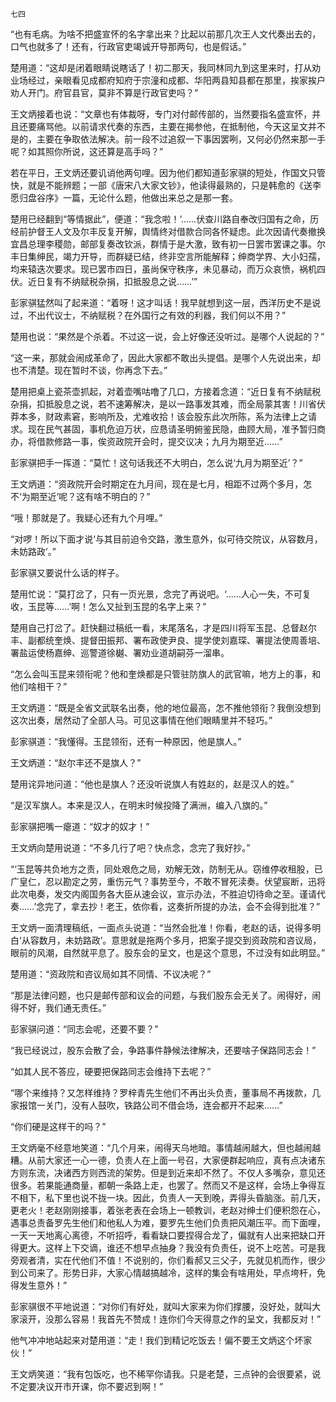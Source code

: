     七四 

   “也有毛病。为啥不把盛宣怀的名字拿出来？比起以前那几次王人文代奏出去的，口气也就多了！还有，行政官吏竭诚开导那两句，也是假话。”

   楚用道：“这却是闭着眼睛说瞎话了！初二那天，我同林同九到这里来时，打从劝业场经过，亲眼看见成都府知府于宗潼和成都、华阳两县知县都在那里，挨家挨户劝人开门。府官县官，莫非不算是行政官吏吗？”

   王文炳接着也说：“文章也有体裁呀，专门对付邮传部的，当然要指名盛宣怀，并且还要痛骂他。以前请求代奏的东西，主要在揭参他，在抵制他，今天这呈文并不是的，主要在争取依法解决。前一段不过追叙一下事因罢咧，又何必仍然来那一手呢？如其照你所说，这还算是高手吗？”

   若在平日，王文炳还要讥诮他两句哩。因为他们都知道彭家骐的短处，作国文只管快，就是不能辨题；一部《唐宋八大家文钞》，他读得最熟的，只是韩愈的《送李愿归盘谷序》一篇，无论什么题，他做出来总之是那一套。

   楚用已经翻到“等情据此”，便道：“我念啦！‘……伏查川路自奉改归国有之命，历经前护督王人文及尔丰反复开解，舆情终对借款合同各怀疑虑。此次因请代奏撤换宜昌总理李稷勋，邮部复奏改钦派，群情于是大激，致有初一日罢市罢课之事。尔丰日集绅民，竭力开导，而群疑已结，终非空言所能解释；绅商学界、大小妇孺，均来辕迭次要求。现已罢市四日，虽尚保守秩序，未见暴动，而万众哀愤，祸机四伏。近日复有不纳赋税杂捐，扣抵股息之说……’”

   彭家骐猛然叫了起来道：“着呀！这才叫话！我早就想到这一层，西洋历史不是说过，不出代议士，不纳赋税？在外国行之有效的利器，我们何以不用？”

   楚用也说：“果然是个杀着。不过这一说，会上好像还没听过。是哪个人说起的？”

   “这一来，那就会闹成革命了，因此大家都不敢出头提倡。是哪个人先说出来，却也不清楚。现在暂时不谈，你再念下去。”

   楚用把桌上瓷茶壶抓起，对着壶嘴咕噜了几口，方接着念道：“近日复有不纳赋税杂捐，扣抵股息之说，若不速筹解决，是以一路事发其难，而全局蒙其害！川省伏莽本多，财政素窘，影响所及，尤难收拾！该会股东此次所陈，系为法律上之请求。现在民气甚固，事机危迫万状，应恳请圣明俯鉴民隐，曲顾大局，准予暂归商办，将借款修路一事，俟资政院开会时，提交议决；九月为期至近……”

   彭家骐把手一挥道：“莫忙！这句话我还不大明白，怎么说‘九月为期至近’？”

   王文炳道：“资政院开会时期定在九月间，现在是七月，相距不过两个多月，怎不‘为期至近’呢？这有啥不明白的？”

   “哦！那就是了。我疑心还有九个月哩。”

   “对啰！所以下面才说‘与其目前迫令交路，激生意外，似可待交院议，从容数月，未妨路政’。”

   彭家骐又要说什么话的样子。

   楚用忙说：“莫打岔了，只有一页光景，念完了再说吧。‘……人心一失，不可复收，玉昆等……’啊！怎么又扯到玉昆的名字上来？”

   楚用自己打岔了。赶快翻过稿纸一看，末尾落名，才是四川将军玉昆、总督赵尔丰、副都统奎焕、提督田振邦、署布政使尹良、提学使刘嘉琛、署提法使周善培、署盐运使杨嘉绅、巡警道徐樾、署劝业道胡嗣芬一溜串。

   “怎么会叫玉昆来领衔呢？他和奎焕都是只管驻防旗人的武官嘛，地方上的事，和他们啥相干？”

   王文炳道：“既是全省文武联名出奏，他的地位最高，怎不推他领衔？我倒没想到这次出奏，居然动了全部人马。可见这事情在他们眼睛里并不轻巧。”

   彭家骐道：“我懂得。玉昆领衔，还有一种原因，他是旗人。”

   王文炳道：“赵尔丰还不是旗人？”

   楚用诧异地问道：“他也是旗人？还没听说旗人有姓赵的，赵是汉人的姓。”

   “是汉军旗人。本来是汉人，在明末时候投降了满洲，编入八旗的。”

   彭家骐把嘴一瘪道：“奴才的奴才！”

   王文炳向楚用说道：“不多几行了吧？快点念，念完了我好抄。”

   “‘玉昆等共负地方之责，同处艰危之局，劝解无效，防制无从。窃维停收租股，已广皇仁，忍以勘定之劳，重伤元气？事势至今，不敢不冒死渎奏。伏望宸断，迅将此次电奏，发交内阁国务各大臣从速会议，宣示办法，不胜迫切待命之至。谨请代奏……’念完了，拿去抄！老王，依你看，这奏折所提的办法，会不会得到批准？”

   王文炳一面清理稿纸，一面点头说道：“当然会批准！你看，老赵的话，说得多明白‘从容数月，未妨路政’。意思就是拖两个多月，把案子提交到资政院和咨议局，眼前的风潮，自然就平息了。股东会的呈文，也是这个意思，不过没有如此明显。”

   楚用道：“资政院和咨议局如其不同情、不议决呢？”

   “那是法律问题，也只是邮传部和议会的问题，与我们股东会无关了。闹得好，闹得不好，我们通无责任。”

   彭家骐问道：“同志会呢，还要不要？”

   “我已经说过，股东会散了会，争路事件静候法律解决，还要啥子保路同志会！”

   “如其人民不答应，硬要把保路同志会维持下去呢？”

   “哪个来维持？又怎样维持？罗梓青先生他们不再出头负责，董事局不再拨款，几家报馆一关门，没有人鼓吹，铁路公司不借会场，连会都开不起来……”

   “你们硬是这样干的吗？”

   王文炳毫不经意地笑道：“几个月来，闹得天乌地暗。事情越闹越大，但也越闹越糟。从前大家还一心一德，负责人在上面一号召，大家便群起响应，真有点决诸东方则东流，决诸西方则西流的架势。但是到近来却不然了。不仅人多嘴杂，意见还很多。若果能通商量，都朝一条路上走，也罢了。然而又不是这样，会场上争得互不相下，私下里也说不拢一块。因此，负责人一天到晚，弄得头昏脑涨。前几天，更老火！老赵刚刚接事，着张老表在会场上一顿教训，老赵对绅士们便积怨在心，遇事总责备罗先生他们和他私人为难，要罗先生他们负责把风潮压平。而下面哩，一天一天地离心离德，不听招呼，看看缺口要捏得合龙了，偏就有人出来把缺口开得更大。这样上下交谪，谁还不想早点抽身？我没有负责任，说不上吃苦。可是我旁观者清，实在代他们不值！不说别的，你们看郝又三父子，先就见机而作，很少到公司来了。形势日非，大家心情越搞越冷，这样的集会有啥用处，早点垮杆，免得发生意外！”

   彭家骐很不平地说道：“对你们有好处，就叫大家来为你们撑腰，没好处，就叫大家滚开，没那么容易！我首先不赞成！连你们今天得意之作的呈文，我都反对！”

   他气冲冲地站起来对楚用道：“走！我们到精记吃饭去！偏不要王文炳这个坏家伙！”

   王文炳笑道：“我有包饭吃，也不稀罕你请我。只是老楚，三点钟的会很要紧，说不定要决议开市开课，你不要迟到啊！”


